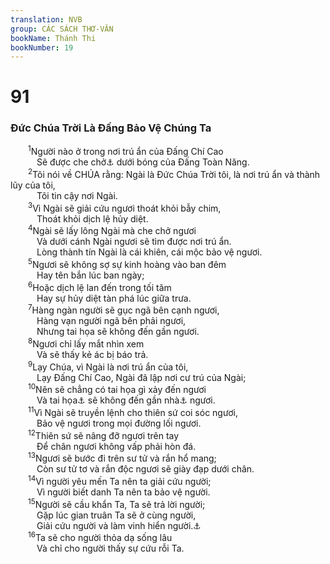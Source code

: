 ```yaml
---
translation: NVB
group: CÁC SÁCH THƠ-VĂN
bookName: Thánh Thi 
bookNumber: 19
---
```


<div class="title"><h1>91</h1><h3>Đức Chúa Trời Là Đấng Bảo Vệ Chúng Ta </h3></div>
<span class="verse thi_91_1">  <sup>1</sup>Người nào ở trong nơi trú ẩn của Đấng Chí Cao <br/>   Sẽ được che chở<a data-toggle="tooltip" data-placement="bottom" title="Nt: nghỉ qua đêm">⚓</a> dưới bóng của Đấng Toàn Năng. <br/></span>
<span class="verse thi_91_2">  <sup>2</sup>Tôi nói về CHÚA rằng: Ngài là Đức Chúa Trời tôi, là nơi trú ẩn và thành lũy của tôi, <br/>   Tôi tin cậy nơi Ngài. <br/></span>
<span class="verse thi_91_3">  <sup>3</sup>Vì Ngài sẽ giải cứu ngươi thoát khỏi bẫy chim, <br/>   Thoát khỏi dịch lệ hủy diệt. <br/></span>
<span class="verse thi_91_4">  <sup>4</sup>Ngài sẽ lấy lông Ngài mà che chở ngươi <br/>   Và dưới cánh Ngài ngươi sẽ tìm được nơi trú ẩn. <br/>   Lòng thành tín Ngài là cái khiên, cái mộc bảo vệ ngươi. <br/></span>
<span class="verse thi_91_5">  <sup>5</sup>Ngươi sẽ không sợ sự kinh hoàng vào ban đêm <br/>   Hay tên bắn lúc ban ngày; <br/></span>
<span class="verse thi_91_6">  <sup>6</sup>Hoặc dịch lệ lan đến trong tối tăm <br/>   Hay sự hủy diệt tàn phá lúc giữa trưa. <br/></span>
<span class="verse thi_91_7">  <sup>7</sup>Hàng ngàn người sẽ gục ngã bên cạnh ngươi, <br/>   Hàng vạn người ngã bên phải ngươi, <br/>   Nhưng tai họa sẽ không đến gần ngươi. <br/></span>
<span class="verse thi_91_8">  <sup>8</sup>Ngươi chỉ lấy mắt nhìn xem <br/>   Và sẽ thấy kẻ ác bị báo trả. <br/></span>
<span class="verse thi_91_9">  <sup>9</sup>Lạy Chúa, vì Ngài là nơi trú ẩn của tôi, <br/>   Lạy Đấng Chí Cao, Ngài đã lập nơi cư trú của Ngài; <br/></span>
<span class="verse thi_91_10">  <sup>10</sup>Nên sẽ chẳng có tai họa gì xảy đến ngươi <br/>   Và tai họa<a data-toggle="tooltip" data-placement="bottom" title="Ctd: bệnh tật">⚓</a> sẽ không đến gần nhà<a data-toggle="tooltip" data-placement="bottom" title="Nt: trại">⚓</a> ngươi. <br/></span>
<span class="verse thi_91_11">  <sup>11</sup>Vì Ngài sẽ truyền lệnh cho thiên sứ coi sóc ngươi, <br/>   Bảo vệ ngươi trong mọi đường lối ngươi. <br/></span>
<span class="verse thi_91_12">  <sup>12</sup>Thiên sứ sẽ nâng đỡ ngươi trên tay <br/>   Để chân ngươi không vấp phải hòn đá. <br/></span>
<span class="verse thi_91_13">  <sup>13</sup>Ngươi sẽ bước đi trên sư tử và rắn hổ mang; <br/>   Còn sư tử tơ và rắn độc ngươi sẽ giày đạp dưới chân. <br/></span>
<span class="verse thi_91_14">  <sup>14</sup>Vì người yêu mến Ta nên ta giải cứu người; <br/>   Vì người biết danh Ta nên ta bảo vệ người. <br/></span>
<span class="verse thi_91_15">  <sup>15</sup>Người sẽ cầu khẩn Ta, Ta sẽ trả lời người; <br/>   Gặp lúc gian truân Ta sẽ ở cùng người, <br/>   Giải cứu người và làm vinh hiển người.<a data-toggle="tooltip" data-placement="bottom" title="Ctd: ban phước cho người">⚓</a><br/></span>
<span class="verse thi_91_16">  <sup>16</sup>Ta sẽ cho người thỏa dạ sống lâu <br/>   Và chỉ cho người thấy sự cứu rỗi Ta. <br/></span>
